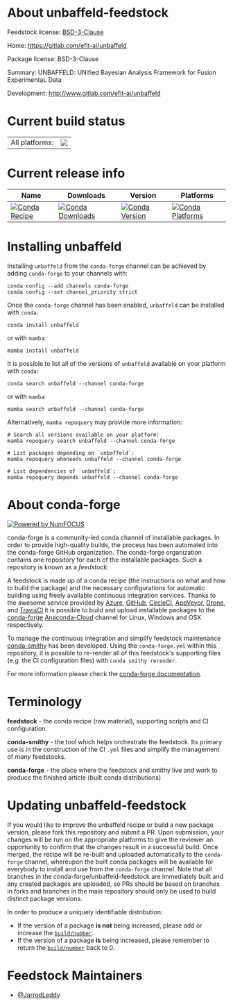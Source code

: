 About unbaffeld-feedstock
=========================

Feedstock license: [BSD-3-Clause](https://github.com/conda-forge/unbaffeld-feedstock/blob/main/LICENSE.txt)

Home: https://gitlab.com/efit-ai/unbaffeld

Package license: BSD-3-Clause

Summary: UNBAFFELD: UNified Bayesian Analysis Framework for Fusion ExperimentaL Data

Development: http://www.gitlab.com/efit-ai/unbaffeld

Current build status
====================


<table><tr><td>All platforms:</td>
    <td>
      <a href="https://dev.azure.com/conda-forge/feedstock-builds/_build/latest?definitionId=20066&branchName=main">
        <img src="https://dev.azure.com/conda-forge/feedstock-builds/_apis/build/status/unbaffeld-feedstock?branchName=main">
      </a>
    </td>
  </tr>
</table>

Current release info
====================

| Name | Downloads | Version | Platforms |
| --- | --- | --- | --- |
| [![Conda Recipe](https://img.shields.io/badge/recipe-unbaffeld-green.svg)](https://anaconda.org/conda-forge/unbaffeld) | [![Conda Downloads](https://img.shields.io/conda/dn/conda-forge/unbaffeld.svg)](https://anaconda.org/conda-forge/unbaffeld) | [![Conda Version](https://img.shields.io/conda/vn/conda-forge/unbaffeld.svg)](https://anaconda.org/conda-forge/unbaffeld) | [![Conda Platforms](https://img.shields.io/conda/pn/conda-forge/unbaffeld.svg)](https://anaconda.org/conda-forge/unbaffeld) |

Installing unbaffeld
====================

Installing `unbaffeld` from the `conda-forge` channel can be achieved by adding `conda-forge` to your channels with:

```
conda config --add channels conda-forge
conda config --set channel_priority strict
```

Once the `conda-forge` channel has been enabled, `unbaffeld` can be installed with `conda`:

```
conda install unbaffeld
```

or with `mamba`:

```
mamba install unbaffeld
```

It is possible to list all of the versions of `unbaffeld` available on your platform with `conda`:

```
conda search unbaffeld --channel conda-forge
```

or with `mamba`:

```
mamba search unbaffeld --channel conda-forge
```

Alternatively, `mamba repoquery` may provide more information:

```
# Search all versions available on your platform:
mamba repoquery search unbaffeld --channel conda-forge

# List packages depending on `unbaffeld`:
mamba repoquery whoneeds unbaffeld --channel conda-forge

# List dependencies of `unbaffeld`:
mamba repoquery depends unbaffeld --channel conda-forge
```


About conda-forge
=================

[![Powered by
NumFOCUS](https://img.shields.io/badge/powered%20by-NumFOCUS-orange.svg?style=flat&colorA=E1523D&colorB=007D8A)](https://numfocus.org)

conda-forge is a community-led conda channel of installable packages.
In order to provide high-quality builds, the process has been automated into the
conda-forge GitHub organization. The conda-forge organization contains one repository
for each of the installable packages. Such a repository is known as a *feedstock*.

A feedstock is made up of a conda recipe (the instructions on what and how to build
the package) and the necessary configurations for automatic building using freely
available continuous integration services. Thanks to the awesome service provided by
[Azure](https://azure.microsoft.com/en-us/services/devops/), [GitHub](https://github.com/),
[CircleCI](https://circleci.com/), [AppVeyor](https://www.appveyor.com/),
[Drone](https://cloud.drone.io/welcome), and [TravisCI](https://travis-ci.com/)
it is possible to build and upload installable packages to the
[conda-forge](https://anaconda.org/conda-forge) [Anaconda-Cloud](https://anaconda.org/)
channel for Linux, Windows and OSX respectively.

To manage the continuous integration and simplify feedstock maintenance
[conda-smithy](https://github.com/conda-forge/conda-smithy) has been developed.
Using the ``conda-forge.yml`` within this repository, it is possible to re-render all of
this feedstock's supporting files (e.g. the CI configuration files) with ``conda smithy rerender``.

For more information please check the [conda-forge documentation](https://conda-forge.org/docs/).

Terminology
===========

**feedstock** - the conda recipe (raw material), supporting scripts and CI configuration.

**conda-smithy** - the tool which helps orchestrate the feedstock.
                   Its primary use is in the construction of the CI ``.yml`` files
                   and simplify the management of *many* feedstocks.

**conda-forge** - the place where the feedstock and smithy live and work to
                  produce the finished article (built conda distributions)


Updating unbaffeld-feedstock
============================

If you would like to improve the unbaffeld recipe or build a new
package version, please fork this repository and submit a PR. Upon submission,
your changes will be run on the appropriate platforms to give the reviewer an
opportunity to confirm that the changes result in a successful build. Once
merged, the recipe will be re-built and uploaded automatically to the
`conda-forge` channel, whereupon the built conda packages will be available for
everybody to install and use from the `conda-forge` channel.
Note that all branches in the conda-forge/unbaffeld-feedstock are
immediately built and any created packages are uploaded, so PRs should be based
on branches in forks and branches in the main repository should only be used to
build distinct package versions.

In order to produce a uniquely identifiable distribution:
 * If the version of a package **is not** being increased, please add or increase
   the [``build/number``](https://docs.conda.io/projects/conda-build/en/latest/resources/define-metadata.html#build-number-and-string).
 * If the version of a package **is** being increased, please remember to return
   the [``build/number``](https://docs.conda.io/projects/conda-build/en/latest/resources/define-metadata.html#build-number-and-string)
   back to 0.

Feedstock Maintainers
=====================

* [@JarrodLeddy](https://github.com/JarrodLeddy/)

